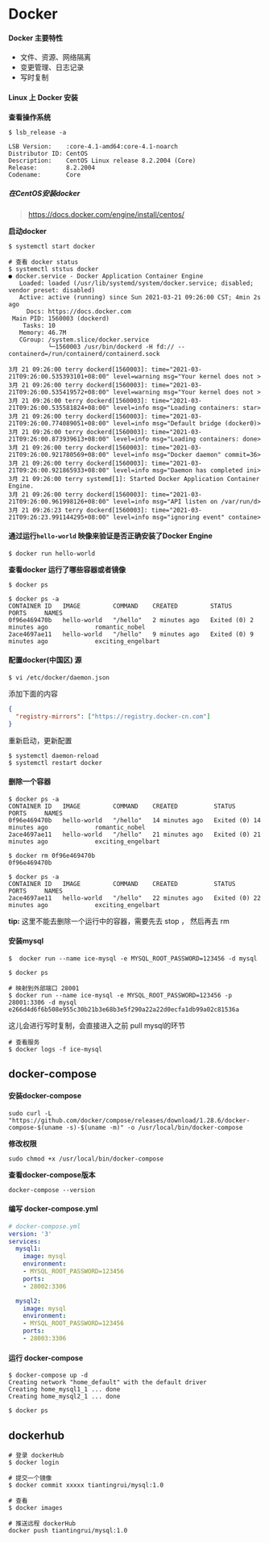 # Docker



#### Docker 主要特性

+ 文件、资源、网络隔离
+ 变更管理、日志记录
+ 写时复制



#### Linux 上 Docker 安装

**查看操作系统**

```shell
$ lsb_release -a

LSB Version:    :core-4.1-amd64:core-4.1-noarch
Distributor ID: CentOS
Description:    CentOS Linux release 8.2.2004 (Core) 
Release:        8.2.2004
Codename:       Core

```

##### 在CentOS安装docker

> https://docs.docker.com/engine/install/centos/



**启动docker**

```shell
$ systemctl start docker

# 查看 docker status
$ systemctl ststus docker
● docker.service - Docker Application Container Engine
   Loaded: loaded (/usr/lib/systemd/system/docker.service; disabled; vendor preset: disabled)
   Active: active (running) since Sun 2021-03-21 09:26:00 CST; 4min 2s ago
     Docs: https://docs.docker.com
 Main PID: 1560003 (dockerd)
    Tasks: 10
   Memory: 46.7M
   CGroup: /system.slice/docker.service
           └─1560003 /usr/bin/dockerd -H fd:// --containerd=/run/containerd/containerd.sock

3月 21 09:26:00 terry dockerd[1560003]: time="2021-03-21T09:26:00.535393101+08:00" level=warning msg="Your kernel does not >
3月 21 09:26:00 terry dockerd[1560003]: time="2021-03-21T09:26:00.535419572+08:00" level=warning msg="Your kernel does not >
3月 21 09:26:00 terry dockerd[1560003]: time="2021-03-21T09:26:00.535581824+08:00" level=info msg="Loading containers: star>
3月 21 09:26:00 terry dockerd[1560003]: time="2021-03-21T09:26:00.774089051+08:00" level=info msg="Default bridge (docker0)>
3月 21 09:26:00 terry dockerd[1560003]: time="2021-03-21T09:26:00.873939613+08:00" level=info msg="Loading containers: done>
3月 21 09:26:00 terry dockerd[1560003]: time="2021-03-21T09:26:00.921780569+08:00" level=info msg="Docker daemon" commit=36>
3月 21 09:26:00 terry dockerd[1560003]: time="2021-03-21T09:26:00.921865933+08:00" level=info msg="Daemon has completed ini>
3月 21 09:26:00 terry systemd[1]: Started Docker Application Container Engine.
3月 21 09:26:00 terry dockerd[1560003]: time="2021-03-21T09:26:00.961998126+08:00" level=info msg="API listen on /var/run/d>
3月 21 09:26:23 terry dockerd[1560003]: time="2021-03-21T09:26:23.991144295+08:00" level=info msg="ignoring event" containe>
```



#### 通过运行`hello-world` 映像来验证是否正确安装了Docker Engine

```shell
$ docker run hello-world
```



**查看docker 运行了哪些容器或者镜像**

```shell
$ docker ps

$ docker ps -a
CONTAINER ID   IMAGE         COMMAND    CREATED         STATUS                     PORTS     NAMES
0f96e469470b   hello-world   "/hello"   2 minutes ago   Exited (0) 2 minutes ago             romantic_nobel
2ace4697ae11   hello-world   "/hello"   9 minutes ago   Exited (0) 9 minutes ago             exciting_engelbart

```



#### 配置docker(中国区) 源

```shell
$ vi /etc/docker/daemon.json
```

添加下面的内容

```json
{
  "registry-mirrors": ["https://registry.docker-cn.com"]
}
```

重新启动，更新配置

```shell
$ systemctl daemon-reload
$ systemctl restart docker
```



#### 删除一个容器

```shell
$ docker ps -a
CONTAINER ID   IMAGE         COMMAND    CREATED          STATUS                      PORTS     NAMES
0f96e469470b   hello-world   "/hello"   14 minutes ago   Exited (0) 14 minutes ago             romantic_nobel
2ace4697ae11   hello-world   "/hello"   21 minutes ago   Exited (0) 21 minutes ago             exciting_engelbart

$ docker rm 0f96e469470b
0f96e469470b

$ docker ps -a
CONTAINER ID   IMAGE         COMMAND    CREATED          STATUS                      PORTS     NAMES
2ace4697ae11   hello-world   "/hello"   22 minutes ago   Exited (0) 22 minutes ago             exciting_engelbart

```



**tip:** 这里不能去删除一个运行中的容器，需要先去 stop ， 然后再去 rm





#### 安装mysql

```shell
$  docker run --name ice-mysql -e MYSQL_ROOT_PASSWORD=123456 -d mysql

$ docker ps

# 映射到外部端口 28001
$ docker run --name ice-mysql -e MYSQL_ROOT_PASSWORD=123456 -p 28001:3306 -d mysql
e266d4d6f6b508e955c30b21b3e68b3e5f290a22a22d0ecfa1db99a02c81536a
```

这儿会进行写时复制，会直接进入之前 pull mysql的环节

```shell
# 查看服务
$ docker logs -f ice-mysql
```





## docker-compose



#### 安装docker-compose

```shell
sudo curl -L "https://github.com/docker/compose/releases/download/1.28.6/docker-compose-$(uname -s)-$(uname -m)" -o /usr/local/bin/docker-compose

```

**修改权限**

```shell
sudo chmod +x /usr/local/bin/docker-compose
```

**查看docker-compose版本**

```shell
docker-compose --version
```



#### 编写 docker-compose.yml

```yml
# docker-compose.yml
version: '3'
services:
  mysql1:
    image: mysql
    environment:
    - MYSQL_ROOT_PASSWORD=123456
    ports:
    - 28002:3306

  mysql2:
    image: mysql
    environment:
    - MYSQL_ROOT_PASSWORD=123456
    ports:
    - 28003:3306
```

#### 运行 docker-compose

```shell 
$ docker-compose up -d
Creating network "home_default" with the default driver
Creating home_mysql1_1 ... done
Creating home_mysql2_1 ... done

$ docker ps
```





## dockerhub

```shell
# 登录 dockerHub
$ docker login

# 提交一个镜像
$ docker commit xxxxx tiantingrui/mysql:1.0

# 查看
$ docker images

# 推送远程 dockerHub
docker push tiantingrui/mysql:1.0
```

